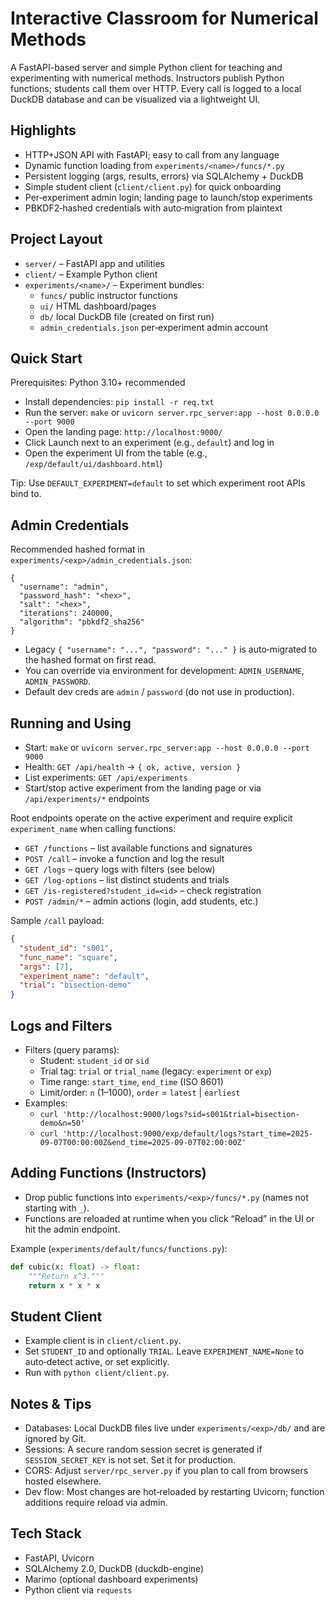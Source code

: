 # Interactive Classroom for Numerical Methods

A FastAPI-based server and simple Python client for teaching and experimenting with numerical methods. Instructors publish Python functions; students call them over HTTP. Every call is logged to a local DuckDB database and can be visualized via a lightweight UI.

## Highlights

- HTTP+JSON API with FastAPI; easy to call from any language
- Dynamic function loading from `experiments/<name>/funcs/*.py`
- Persistent logging (args, results, errors) via SQLAlchemy + DuckDB
- Simple student client (`client/client.py`) for quick onboarding
- Per‑experiment admin login; landing page to launch/stop experiments
- PBKDF2‑hashed credentials with auto‑migration from plaintext

## Project Layout

- `server/` – FastAPI app and utilities
- `client/` – Example Python client
- `experiments/<name>/` – Experiment bundles:
  - `funcs/` public instructor functions
  - `ui/` HTML dashboard/pages
  - `db/` local DuckDB file (created on first run)
  - `admin_credentials.json` per‑experiment admin account

## Quick Start

Prerequisites: Python 3.10+ recommended

- Install dependencies: `pip install -r req.txt`
- Run the server: `make` or `uvicorn server.rpc_server:app --host 0.0.0.0 --port 9000`
- Open the landing page: `http://localhost:9000/`
- Click Launch next to an experiment (e.g., `default`) and log in
- Open the experiment UI from the table (e.g., `/exp/default/ui/dashboard.html`)

Tip: Use `DEFAULT_EXPERIMENT=default` to set which experiment root APIs bind to.

## Admin Credentials

Recommended hashed format in `experiments/<exp>/admin_credentials.json`:

```
{
  "username": "admin",
  "password_hash": "<hex>",
  "salt": "<hex>",
  "iterations": 240000,
  "algorithm": "pbkdf2_sha256"
}
```

- Legacy `{ "username": "...", "password": "..." }` is auto‑migrated to the hashed format on first read.
- You can override via environment for development: `ADMIN_USERNAME`, `ADMIN_PASSWORD`.
- Default dev creds are `admin` / `password` (do not use in production).

## Running and Using

- Start: `make` or `uvicorn server.rpc_server:app --host 0.0.0.0 --port 9000`
- Health: `GET /api/health` → `{ ok, active, version }`
- List experiments: `GET /api/experiments`
- Start/stop active experiment from the landing page or via `/api/experiments/*` endpoints

Root endpoints operate on the active experiment and require explicit `experiment_name` when calling functions:

- `GET /functions` – list available functions and signatures
- `POST /call` – invoke a function and log the result
- `GET /logs` – query logs with filters (see below)
- `GET /log-options` – list distinct students and trials
- `GET /is-registered?student_id=<id>` – check registration
- `POST /admin/*` – admin actions (login, add students, etc.)

Sample `/call` payload:

```json
{
  "student_id": "s001",
  "func_name": "square",
  "args": [7],
  "experiment_name": "default",
  "trial": "bisection-demo"
}
```

## Logs and Filters

- Filters (query params):
  - Student: `student_id` or `sid`
  - Trial tag: `trial` or `trial_name` (legacy: `experiment` or `exp`)
  - Time range: `start_time`, `end_time` (ISO 8601)
  - Limit/order: `n` (1–1000), `order` = `latest` | `earliest`
- Examples:
  - `curl 'http://localhost:9000/logs?sid=s001&trial=bisection-demo&n=50'`
  - `curl 'http://localhost:9000/exp/default/logs?start_time=2025-09-07T00:00:00Z&end_time=2025-09-07T02:00:00Z'`

## Adding Functions (Instructors)

- Drop public functions into `experiments/<exp>/funcs/*.py` (names not starting with `_`).
- Functions are reloaded at runtime when you click “Reload” in the UI or hit the admin endpoint.

Example (`experiments/default/funcs/functions.py`):

```python
def cubic(x: float) -> float:
    """Return x^3."""
    return x * x * x
```

## Student Client

- Example client is in `client/client.py`.
- Set `STUDENT_ID` and optionally `TRIAL`. Leave `EXPERIMENT_NAME=None` to auto‑detect active, or set explicitly.
- Run with `python client/client.py`.

## Notes & Tips

- Databases: Local DuckDB files live under `experiments/<exp>/db/` and are ignored by Git.
- Sessions: A secure random session secret is generated if `SESSION_SECRET_KEY` is not set. Set it for production.
- CORS: Adjust `server/rpc_server.py` if you plan to call from browsers hosted elsewhere.
- Dev flow: Most changes are hot‑reloaded by restarting Uvicorn; function additions require reload via admin.

## Tech Stack

- FastAPI, Uvicorn
- SQLAlchemy 2.0, DuckDB (duckdb-engine)
- Marimo (optional dashboard experiments)
- Python client via `requests`
